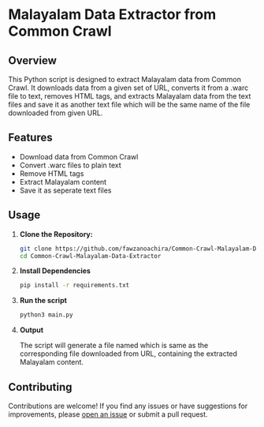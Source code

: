 # Malayalam Data Extractor from Common Crawl

## Overview

This Python script is designed to extract Malayalam data from Common Crawl. It downloads data from a given set of URL, converts it from a .warc file to text, removes HTML tags, and extracts Malayalam data from the text files and save it as another text file which will be the same name of the file downloaded from given URL.

## Features

- Download data from Common Crawl
- Convert .warc files to plain text
- Remove HTML tags
- Extract Malayalam content
- Save it as seperate text files

## Usage

1. **Clone the Repository:**

   ```bash
   git clone https://github.com/fawzanoachira/Common-Crawl-Malayalam-Data-Extractor.git
   cd Common-Crawl-Malayalam-Data-Extractor

2. **Install Dependencies**

   ```bash
   pip install -r requirements.txt

3. **Run the script**

   ```bash
   python3 main.py

4. **Output**

   The script will generate a file named which is same as the corresponding file downloaded from URL, containing the extracted Malayalam content.

## Contributing

Contributions are welcome! If you find any issues or have suggestions for improvements, please [open an issue](https://github.com/fawzanoachira/Common-Crawl-Malayalam-Data-Extractor.git) or submit a pull request.

